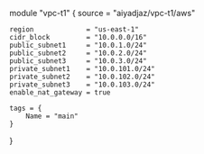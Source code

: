 module "vpc-t1" {
    source  = "aiyadjaz/vpc-t1/aws"
    
    region             = "us-east-1"
    cidr_block         = "10.0.0.0/16"
    public_subnet1     = "10.0.1.0/24"
    public_subnet2     = "10.0.2.0/24"
    public_subnet3     = "10.0.3.0/24"
    private_subnet1    = "10.0.101.0/24"
    private_subnet2    = "10.0.102.0/24"
    private_subnet3    = "10.0.103.0/24"
    enable_nat_gateway = true
    
    tags = {
        Name = "main"
    }
}